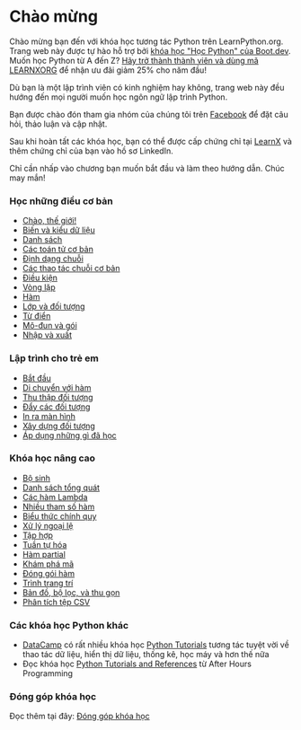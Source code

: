 # Chào mừng

Chào mừng bạn đến với khóa học tương tác Python trên LearnPython.org. Trang web này được tự hào hỗ trợ bởi [khóa học "Học Python" của Boot.dev](https://www.boot.dev/courses/learn-python?promo=LEARNXORG). Muốn học Python từ A đến Z? [Hãy trở thành thành viên và dùng mã LEARNXORG](https://www.boot.dev/pricing?promo=LEARNXORG) để nhận ưu đãi giảm 25% cho năm đầu!

Dù bạn là một lập trình viên có kinh nghiệm hay không, trang web này đều hướng đến mọi người muốn học ngôn ngữ lập trình Python.<br>

Bạn được chào đón tham gia nhóm của chúng tôi trên <a href="http://www.facebook.com/groups/180708015327157/">Facebook</a> để đặt câu hỏi, thảo luận và cập nhật.

Sau khi hoàn tất các khóa học, bạn có thể được cấp chứng chỉ tại [LearnX](https://www.learnx.org) và thêm chứng chỉ của bạn vào hồ sơ LinkedIn.

Chỉ cần nhấp vào chương bạn muốn bắt đầu và làm theo hướng dẫn. Chúc may mắn!<br>

### Học những điều cơ bản

- [Chào, thế giới!](Hello,%20World!)
- [Biến và kiểu dữ liệu](Variables%20and%20Types)
- [Danh sách](Lists)
- [Các toán tử cơ bản](Basic%20Operators)
- [Định dạng chuỗi](String%20Formatting)
- [Các thao tác chuỗi cơ bản](Basic%20String%20Operations)
- [Điều kiện](Conditions)
- [Vòng lặp](Loops)
- [Hàm](Functions)
- [Lớp và đối tượng](Classes%20and%20Objects)
- [Từ điển](Dictionaries)
- [Mô-đun và gói](Modules%20and%20Packages)
- [Nhập và xuất](Input%20and%20Output)

### Lập trình cho trẻ em
- [Bắt đầu](https://codingforkids.io/play/python/intro-level1)
- [Di chuyển với hàm](https://codingforkids.io/play/python/intro-level2)
- [Thu thập đối tượng](https://codingforkids.io/play/python/intro-level3)
- [Đẩy các đối tượng](https://codingforkids.io/play/python/intro-level4)
- [In ra màn hình](https://codingforkids.io/play/python/intro-level5)
- [Xây dựng đối tượng](https://codingforkids.io/play/python/intro-level6)
- [Áp dụng những gì đã học](https://codingforkids.io/play/python/intro-level7)

### Khóa học nâng cao

- [Bộ sinh](Generators)
- [Danh sách tổng quát](List%20Comprehensions)
- [Các hàm Lambda](Lambda%20functions)
- [Nhiều tham số hàm](Multiple%20Function%20Arguments)
- [Biểu thức chính quy](Regular%20Expressions)
- [Xử lý ngoại lệ](Exception%20Handling)
- [Tập hợp](Sets)
- [Tuần tự hóa](Serialization)
- [Hàm partial](Partial%20functions)
- [Khám phá mã](Code%20Introspection)
- [Đóng gói hàm](Closures)
- [Trình trang trí](Decorators)
- [Bản đồ, bộ lọc, và thu gọn](Map,%20Filter,%20Reduce)
- [Phân tích tệp CSV](Parsing%20CSV%20Files)

### Các khóa học Python khác

- [DataCamp](https://datacamp.pxf.io/c/67577/1012793/13294?sharedId=learnpython.org) có rất nhiều khóa học [Python Tutorials](https://datacamp.pxf.io/c/67577/1012793/13294?sharedId=learnpython.org) tương tác tuyệt vời về thao tác dữ liệu, hiển thị dữ liệu, thống kê, học máy và hơn thế nữa
- Đọc khóa học [Python Tutorials and References](http://www.afterhoursprogramming.com/index.php?article=181) từ After Hours Programming

### Đóng góp khóa học

Đọc thêm tại đây: [Đóng góp khóa học](Contributing%20Tutorials)

